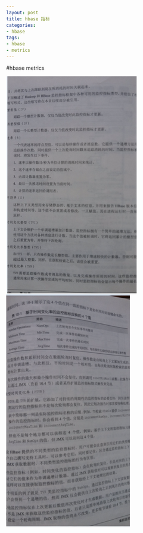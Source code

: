 ```yaml
---
layout: post
title: hbase 指标
categories:
- hbase
tags:
- hbase
- metrics
---
```




#hbase metrics

![](/images/3/1.png)
![](/images/3/2.png)